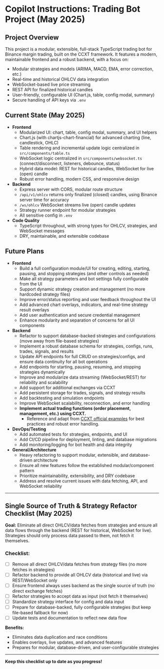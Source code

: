 <!-- Use this file to provide workspace-specific custom instructions to Copilot. For more details, visit https://code.visualstudio.com/docs/copilot/copilot-customization#_use-a-githubcopilotinstructionsmd-file -->

# Copilot Instructions: Trading Bot Project (May 2025)

## Project Overview

This project is a modular, extensible, full-stack TypeScript trading bot for Binance margin trading, built on the CCXT framework. It features a modern, maintainable frontend and a robust backend, with a focus on:

- Modular strategies and models (ARIMA, MACD, EMA, error correction, etc.)
- Real-time and historical OHLCV data integration
- WebSocket-based live price streaming
- REST API for finalized historical candles
- User-friendly, configurable UI (Chart.js, table, config modal, summary)
- Secure handling of API keys via `.env`

## Current State (May 2025)

- **Frontend**
  - Modularized UI: chart, table, config modal, summary, and UI helpers
  - Chart.js (with chartjs-chart-financial) for advanced charting (line, candlestick, OHLC)
  - Table rendering and incremental update logic centralized in `src/components/table.ts`
  - WebSocket logic centralized in `src/components/websocket.ts` (connect/disconnect, listeners, debounce, status)
  - Hybrid data model: REST for historical candles, WebSocket for live (open) candle
  - Robust error handling, modern CSS, and responsive design
- **Backend**
  - Express server with CORS, modular route structure
  - `/api/v1/ohlcv` returns only finalized (closed) candles, using Binance server time for accuracy
  - `/ws/ohlcv` WebSocket streams live (open) candle updates
  - Strategy runner endpoint for modular strategies
  - All sensitive config in `.env`
- **Code Quality**
  - TypeScript throughout, with strong types for OHLCV, strategies, and WebSocket messages
  - DRY, maintainable, and extensible codebase

## Future Plans

- **Frontend**
  - Build a full configuration module/UI for creating, editing, starting, pausing, and stopping strategies (and other controls as needed)
  - Make all strategy parameters and bot settings fully configurable from the UI
  - Support dynamic strategy creation and management (no more hardcoded strategy files)
  - Improve error/status reporting and user feedback throughout the UI
  - Add advanced chart overlays, indicators, and real-time strategy result overlays
  - Add user authentication and secure credential management
  - Enhance modularity and separation of concerns for all UI components
- **Backend**
  - Refactor to support database-backed strategies and configurations (move away from file-based strategies)
  - Implement a robust database schema for strategies, configs, runs, trades, signals, and results
  - Update API endpoints for full CRUD on strategies/configs, and ensure data continuity for all bot operations
  - Add endpoints for starting, pausing, resuming, and stopping strategies dynamically
  - Improve and modularize data streaming (WebSocket/REST) for reliability and scalability
  - Add support for additional exchanges via CCXT
  - Add persistent storage for trades, signals, and strategy results
  - Add backtesting and simulation endpoints
  - Improve WebSocket scalability, reconnection, and error handling
  - **Implement actual trading functions (order placement, management, etc.) using CCXT.**
    - Reference and adapt from [CCXT official examples](https://github.com/ccxt/ccxt/tree/master/examples/js) for best practices and robust error handling.
- **DevOps/Testing**
  - Add automated tests for strategies, endpoints, and UI
  - Add CI/CD pipeline for deployment, linting, and database migrations
  - Add monitoring/logging for bot health and data integrity
- **General/Architecture**
  - Heavy refactoring to support modular, extensible, and database-driven architecture
  - Ensure all new features follow the established modular/component pattern
  - Prioritize maintainability, extensibility, and DRY codebase
  - Address and resolve current issues with data fetching, API, and WebSocket reliability

---

## **Single Source of Truth & Strategy Refactor Checklist (May 2025)**

**Goal:** Eliminate all direct OHLCV/data fetches from strategies and ensure all data flows through the backend (REST for historical, WebSocket for live). Strategies should only process data passed to them, not fetch it themselves.

### Checklist:

- [ ] Remove all direct OHLCV/data fetches from strategy files (no more fetches in strategies)
- [ ] Refactor backend to provide all OHLCV data (historical and live) via REST/WebSocket only
- [ ] Ensure frontend always uses backend as the single source of truth (no direct exchange fetches)
- [ ] Refactor strategies to accept data as input (not fetch it themselves)
- [ ] Standardize strategy interface for config and data input
- [ ] Prepare for database-backed, fully configurable strategies (but keep file-based fallback for now)
- [ ] Update tests and documentation to reflect new data flow

**Benefits:**

- Eliminates data duplication and race conditions
- Enables overlays, live updates, and advanced features
- Prepares for modular, database-driven, and user-configurable strategies

---

**Keep this checklist up to date as you progress!**
